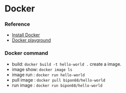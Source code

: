 # Docker


### Reference
- [Install Docker](https://docs.docker.com/desktop/install/windows-install/)
- [Docker playground](https://labs.play-with-docker.com/)

### Docker command

- build:  `docker build -t hello-world .` create a image. 
- image show: `docker image ls`  
- image run : `docker run hello-world`
- pull image : `docker pull bipon68/hello-world`
- run image : `docker run bipon68/hello-world`
